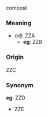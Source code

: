 compost
### Meaning
+ _adj_: ZZA
	+ __eg__: ZZB

### Origin

ZZC

### Synonym

__eg__: ZZD

+ ZZE


